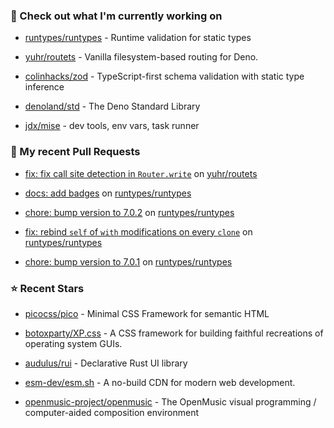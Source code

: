 ### 👷 Check out what I'm currently working on



- [runtypes/runtypes](https://github.com/runtypes/runtypes) - Runtime validation for static types

- [yuhr/routets](https://github.com/yuhr/routets) - Vanilla filesystem-based routing for Deno.

- [colinhacks/zod](https://github.com/colinhacks/zod) - TypeScript-first schema validation with static type inference

- [denoland/std](https://github.com/denoland/std) - The Deno Standard Library

- [jdx/mise](https://github.com/jdx/mise) - dev tools, env vars, task runner

### 🔨 My recent Pull Requests



- [fix: fix call site detection in `Router.write`](https://github.com/yuhr/routets/pull/58) on [yuhr/routets](https://github.com/yuhr/routets)

- [docs: add badges](https://github.com/runtypes/runtypes/pull/479) on [runtypes/runtypes](https://github.com/runtypes/runtypes)

- [chore: bump version to 7.0.2](https://github.com/runtypes/runtypes/pull/478) on [runtypes/runtypes](https://github.com/runtypes/runtypes)

- [fix: rebind `self` of `with` modifications on every `clone`](https://github.com/runtypes/runtypes/pull/477) on [runtypes/runtypes](https://github.com/runtypes/runtypes)

- [chore: bump version to 7.0.1](https://github.com/runtypes/runtypes/pull/475) on [runtypes/runtypes](https://github.com/runtypes/runtypes)

### ⭐ Recent Stars



- [picocss/pico](https://github.com/picocss/pico) - Minimal CSS Framework for semantic HTML

- [botoxparty/XP.css](https://github.com/botoxparty/XP.css) - A CSS framework for building faithful recreations of operating system GUIs.

- [audulus/rui](https://github.com/audulus/rui) - Declarative Rust UI library

- [esm-dev/esm.sh](https://github.com/esm-dev/esm.sh) - A no-build CDN for modern web development.

- [openmusic-project/openmusic](https://github.com/openmusic-project/openmusic) - The OpenMusic visual programming / computer-aided composition environment